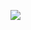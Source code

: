 [<img src="https://img.shields.io/badge/Readable-blue"/>](../docs/reference/general/02-storage-providers.md#readable-storage)